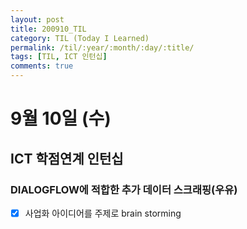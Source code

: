 ```yaml
---
layout: post
title: 200910_TIL
category: TIL (Today I Learned)
permalink: /til/:year/:month/:day/:title/
tags: [TIL, ICT 인턴십]
comments: true
---
```

# 9월 10일 (수)

## ICT 학점연계 인턴십
### DIALOGFLOW에 적합한 추가 데이터 스크래핑(우유)
- [X] 사업화 아이디어를 주제로 brain storming
